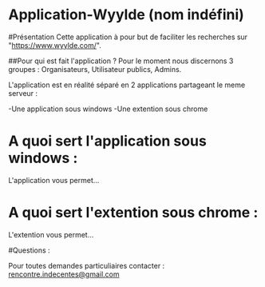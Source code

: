 # Application-Wyylde (nom indéfini)

#Présentation
Cette application à pour but de faciliter les recherches sur "https://www.wyylde.com/".

##Pour qui est fait l'application ?
Pour le moment nous discernons 3 groupes : Organisateurs, Utilisateur publics, Admins.

L'application est en réalité séparé en 2 applications partageant le meme serveur :

-Une application sous windows
-Une extention sous chrome

# A quoi sert l'application sous windows :

L'application vous permet...

# A quoi sert l'extention sous chrome :

L'extention vous permet...

#Questions :

Pour toutes demandes particuliaires contacter : rencontre.indecentes@gmail.com
